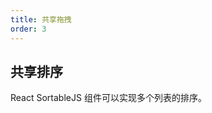 ```yaml
---
title: 共享拖拽
order: 3
---
```


## 共享排序

React SortableJS 组件可以实现多个列表的排序。

<code src="./demos/SharedLists/index.tsx"></code>

